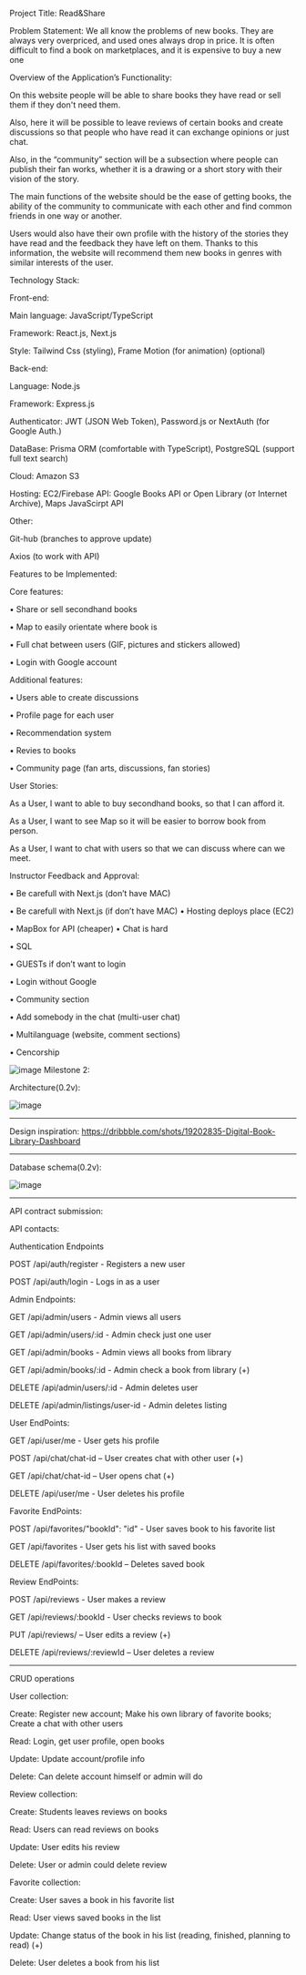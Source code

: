 Project Title: Read&Share


Problem Statement: 
We all know the problems of new books. They are always very overpriced, and used ones always drop in price. It is often difficult to find a book on marketplaces, and it is expensive to buy a new one



Overview of the Application’s Functionality:

On this website people will be able to share books they have read or sell them if they don't need them. 

Also, here it will be possible to leave reviews of certain books and create discussions so that people who have read it can exchange opinions or just chat.

Also, in the “community” section will be a subsection where people can publish their fan works, whether it is a drawing or a short story with their vision of the story.

The main functions of the website should be the ease of getting books, the ability of the community to communicate with each other and find common friends in one way or another. 

Users would also have their own profile with the history of the stories they have read and the feedback they have left on them. Thanks to this information, the website will recommend them new books in genres with similar interests of the user.



Technology Stack:


Front-end:

Main language: JavaScript/TypeScript

Framework: React.js, Next.js

Style: Tailwind Css (styling), Frame Motion (for animation) (optional)


Back-end:

Language: Node.js

Framework: Express.js

Authenticator: JWT (JSON Web Token), Password.js or NextAuth (for Google Auth.)

DataBase: Prisma ORM (comfortable with TypeScript), PostgreSQL (support full text search)

Cloud: Amazon S3

Hosting: EC2/Firebase
API: Google Books API or Open Library (от Internet Archive), Maps JavaScirpt API	


Other:

Git-hub (branches to approve update)

Axios (to work with API)



Features to be Implemented:


Core features:

•	Share or sell secondhand books

•	Map to easily orientate where book is

•	Full chat between users (GIF, pictures and stickers allowed)

•	Login with Google account


Additional features:

•	Users able to create discussions 

•	Profile page for each user

•	Recommendation system

•	Revies to books 

•	Community page (fan arts, discussions, fan stories)



User Stories:

As a User, I want to able to buy secondhand books, so that I can afford it.

As a User, I want to see Map so it will be easier to borrow book from person.

As a User, I want to chat with users so that we can discuss where can we meet. 



Instructor Feedback and Approval:

•	Be carefull with Next.js (don’t have MAC)

•	Be carefull with Next.js (if don’t have MAC)
•	Hosting deploys place (EC2)

•	MapBox for API (cheaper)
•	Chat is hard

•	SQL

•	GUESTs if don’t want to login

•	Login without Google

•	Community section

•	Add somebody in the chat (multi-user chat)

•	Multilanguage (website, comment sections)

•	Cencorship



![image](https://github.com/user-attachments/assets/857fa453-d9d0-4cb9-b398-c5f4b11d66bf)
Milestone 2:

Architecture(0.2v):

![image](https://github.com/user-attachments/assets/38ebec11-fc49-4cff-9281-ad84599dfa7c)

------------------------------------------------------------

Design inspiration: https://dribbble.com/shots/19202835-Digital-Book-Library-Dashboard

-----------------------------------------------------------
Database schema(0.2v):

![image](https://github.com/user-attachments/assets/c8a7b442-a8e7-49be-9e58-f859e60ee66d)

-----------------------------------------------------

API contract submission:

API contacts:

Authentication Endpoints

POST /api/auth/register - Registers a new user

POST /api/auth/login - Logs in as a user



Admin Endpoints:

GET /api/admin/users - Admin views all users

GET /api/admin/users/:id - Admin check just one user

GET /api/admin/books - Admin views all books from library

GET /api/admin/books/:id - Admin check a book from library (+)

DELETE /api/admin/users/:id - Admin deletes user

DELETE /api/admin/listings/user-id - Admin deletes listing



User EndPoints:

GET /api/user/me - User gets his profile

POST /api/chat/chat-id – User creates chat with other user (+)

GET /api/chat/chat-id – User opens chat (+)

DELETE /api/user/me - User deletes his profile


Favorite EndPoints:

POST /api/favorites/"bookId": "id" - User saves book to his favorite list

GET  /api/favorites - User gets his list with saved books

DELETE /api/favorites/:bookId – Deletes saved book


Review EndPoints: 

POST /api/reviews - User makes a review

GET /api/reviews/:bookId - User checks reviews to book

PUT /api/reviews/ – User edits a review (+)

DELETE /api/reviews/:reviewId – User deletes a review

-----------------------------------------------------------
CRUD operations

User collection:

Create: Register new account; Make his own library of favorite books; Create a chat with other users

Read: Login, get user profile, open books

Update: Update account/profile info

Delete: Can delete account himself or admin will do



Review collection:

Create: Students leaves reviews on books

Read: Users can read reviews on books

Update: User edits his review

Delete: User or admin could delete review


Favorite collection:

Create: User saves a book in his favorite list

Read: User views saved books in the list

Update: Change status of the book in his list (reading, finished, planning to read) (+)

Delete: User deletes a book from his list 
